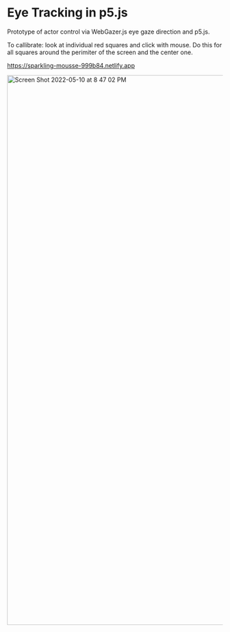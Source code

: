 # Eye Tracking in p5.js

Prototype of actor control via WebGazer.js eye gaze direction and p5.js.

To callibrate: look at individual red squares and click with mouse. Do this for all squares around the perimiter of the screen and the center one.

https://sparkling-mousse-999b84.netlify.app

<img width="1282" alt="Screen Shot 2022-05-10 at 8 47 02 PM" src="https://user-images.githubusercontent.com/5685294/167710177-de55cfed-b7a3-46cc-958b-278a1a313bb8.png">
